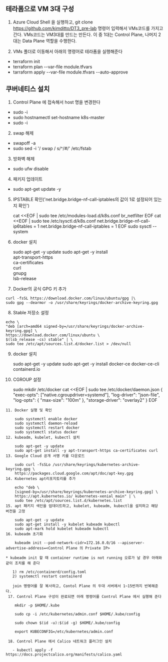 ## 테라폼으로 VM 3대 구성
1. Azure Cloud Shell 을 실행하고, git clone https://github.com/kimditto/DT3_pre-lab 명령어 입력해서 VMs코드를 가지고 간다.
    VMs코드는 VM3대를 만드는 만든다. 이 중 1대는 Control Plane, 나머지 2대는 Data Plane 역할을 수행한다.

2. VMs 폴더로 이동해서 아래의 명령어로 테라폼을 실행해준다
  - terraform init
  - terraform plan --var-file module.tfvars
  - tarraform apply --var-file module.tfvars --auto-approve

## 쿠버네티스 설치
1. Control Plane 에 접속해서 host 명을 변경한다 
  - sudo -i
  - sudo hostnamectl set-hostname k8s-master
  - sudo -i
2. swap 해제
  - swapoff -a
  - sudo sed -i '/ swap / s/^/#/' /etc/fstab
3. 방화벽 해제
  - sudo ufw disable
4. 패키지 업데이트
  - sudo apt-get update -y
5. IPSTABLE 확인('net.bridge.bridge-nf-call-iptables의 값이 1로 설정되어 있는지 확인')

    cat <<EOF | sudo tee /etc/modules-load.d/k8s.conf
    br_netfilter
    EOF
    cat <<EOF | sudo tee /etc/sysctl.d/k8s.conf
    net.bridge.bridge-nf-call-ip6tables = 1
    net.bridge.bridge-nf-call-iptables = 1
    EOF
    sudo sysctl --system
 6. docker 설치
 
    sudo apt-get -y update
    sudo apt-get -y install \
    apt-transport-https \
    ca-certificates \
    curl \
    gnupg \
    lsb-release
  7. Docker의 공식 GPG 키 추가
  
    curl -fsSL https://download.docker.com/linux/ubuntu/gpg |\
    sudo gpg --dearmor -o /usr/share/keyrings/docker-archive-keyring.gpg
  8. Stable 저장소 설정
  
    echo \
    "deb [arch=amd64 signed-by=/usr/share/keyrings/docker-archive-keyring.gpg] \
    https://download.docker.com/linux/ubuntu \
    $(lsb_release -cs) stable" | \
    sudo tee /etc/apt/sources.list.d/docker.list > /dev/null
   9. docker 설치
   
       sudo apt-get -y update
       sudo apt-get -y install docker-ce docker-ce-cli containerd.io
   10. CGROUP 설정
   
         sudo mkdir /etc/docker
        cat <<EOF | sudo tee /etc/docker/daemon.json
        {
        "exec-opts": ["native.cgroupdriver=systemd"],
        "log-driver": "json-file",
        "log-opts": {
        "max-size": "100m"
        },
        "storage-driver": "overlay2"
        }
        EOF
        
    11. Docker 실행 및 확인
    
        sudo systemctl enable docker
        sudo systemctl daemon-reload
        sudo systemctl restart docker
        sudo systemctl status docker
    12. kubeadm, kubelet, kubectl 설치
    
        sudo apt-get -y update
        sudo apt-get install -y apt-transport-https ca-certificates curl
    13. Google Cloud 공개 서명 키를 다운로드
    
        sudo curl -fsSLo /usr/share/keyrings/kubernetes-archive-keyring.gpg \
        https://packages.cloud.google.com/apt/doc/apt-key.gpg
    14. Kubernetes apt리포지토리를 추가
    
        echo "deb \
        [signed-by=/usr/share/keyrings/kubernetes-archive-keyring.gpg] \
        https://apt.kubernetes.io/ kubernetes-xenial main" | \
        sudo tee /etc/apt/sources.list.d/kubernetes.list
    15. apt 패키지 색인을 업데이트하고, kubelet, kubeadm, kubectl을 설치하고 해당 버전을 고정
    
        sudo apt-get -y update
        sudo apt-get install -y kubelet kubeadm kubectl
        sudo apt-mark hold kubelet kubeadm kubectl
    16. kubeadm 초기화
    
        kubeadm init --pod-network-cidr=172.16.0.0/16 --apiserver-advertise-address=<Control Plane 의 Private IP>
        
    * kubeadm init 할 때 container runtime is not running 오류가 날 경우 아래와 같이 조치를 해 준다
    
       1) rm /etc/containerd/config.toml
       2) systemctl restart containerd
        
       join 명령어를 잘 복사하고, Contol Plane 의 두대 서버에서 1~15번까지 반복해준다.
     17. Control Plane 구성이 완료되면 아래 명령어를 Control Plane 에서 실행해 준다
     
        mkdir -p $HOME/.kube
        
        sudo cp -i /etc/kubernetes/admin.conf $HOME/.kube/config
        
        sudo chown $(id -u):$(id -g) $HOME/.kube/config
        
        export KUBECONFIG=/etc/kubernetes/admin.conf
        
     18. Control Plane 에서 Calico 네트워크 플러그인 설치
     
       - kubectl apply -f https://docs.projectcalico.org/manifests/calico.yaml
